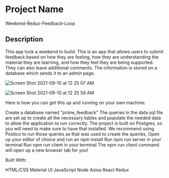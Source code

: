 # Project Name

Weekend-Redux-Feedback-Loop

## Description

This app took a weekend to build.
This is an app that allows users to submit feedback based on how they are feeling, how they are understanding the material they are learning, and how they feel they are being supported.  They can also leave additional comments.  The information is stored on a database which sends it to an admin page.


![Screen Shot 2021-09-10 at 12 25 07 AM](https://user-images.githubusercontent.com/82717484/132804093-5300677b-d7d5-48ca-b308-ed972f844958.png)


![Screen Shot 2021-09-10 at 12 25 59 AM](https://user-images.githubusercontent.com/82717484/132804104-7000a9d0-2922-4ff9-8229-1159b2abf224.png)


Here is how you can get this up and running on your own machine:

Create a database named "prime_feedback"
The queries in the data.sql file are set up to create all the necessary tables and populate the needed data to allow the application to run correctly. The project is built on Postgres, so you will need to make sure to have that installed. We recommend using Postico to run those queries as that was used to create the queries,
Open up your editor of choice and run an npm install
Run npm run server in your terminal
Run npm run client in your terminal
The npm run client command will open up a new browser tab for you!


Built With:

HTML/CSS
Material UI
JavaScript
Node
Axios
React
Redux
